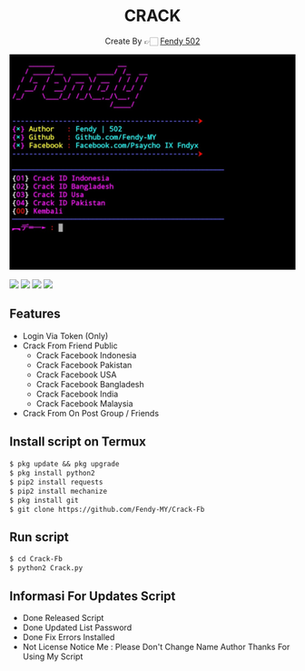 <h1 align="center">
  CRACK
</h1>
</div>
<p align="center">
  Create By 👉🏻  <a href="https://github.com/Fendy-MY">Fendy 502</a>
</p>
<p align="center">
 <img src="https://raw.githubusercontent.com/Fendy-MY/Crack-Fb/master/pic.png" width="640" title="Menu" alt="Menu">
</p>

   ![](https://img.shields.io/badge/Language-2-blue) ![](https://img.shields.io/badge/Python-2.7-green) ![](https://img.shields.io/badge/Size-174KB-orange) ![](https://img.shields.io/badge/Relase-20-08-20-brightgreen)

## Features
* Login Via Token (Only)
* Crack From Friend Public
  * Crack Facebook Indonesia
  * Crack Facebook Pakistan
  * Crack Facebook USA
  * Crack Facebook Bangladesh
  * Crack Facebook India
  * Crack Facebook Malaysia
* Crack From On Post Group / Friends

## Install script on Termux
```
$ pkg update && pkg upgrade
$ pkg install python2
$ pip2 install requests
$ pip2 install mechanize
$ pkg install git
$ git clone https://github.com/Fendy-MY/Crack-Fb
```

## Run script
```
$ cd Crack-Fb
$ python2 Crack.py
```

## Informasi For Updates Script
* Done Released Script
* Done Updated List Password
* Done Fix Errors Installed
* Not License
Notice Me : Please Don't Change Name Author
Thanks For Using My Script
